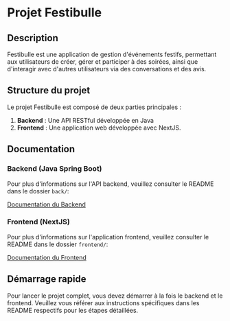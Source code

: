 # Projet Festibulle

## Description
Festibulle est une application de gestion d'événements festifs, permettant aux utilisateurs de créer, gérer et participer à des soirées, ainsi que d'interagir avec d'autres utilisateurs via des conversations et des avis.

## Structure du projet
Le projet Festibulle est composé de deux parties principales :

1. **Backend** : Une API RESTful développée en Java
2. **Frontend** : Une application web développée avec NextJS.

## Documentation

### Backend (Java Spring Boot)
Pour plus d'informations sur l'API backend, veuillez consulter le README dans le dossier `back/`:

[Documentation du Backend](./back/README.md)

### Frontend (NextJS)
Pour plus d'informations sur l'application frontend, veuillez consulter le README dans le dossier `frontend/`:

[Documentation du Frontend](./front/README.md)

## Démarrage rapide
Pour lancer le projet complet, vous devez démarrer à la fois le backend et le frontend. Veuillez vous référer aux instructions spécifiques dans les README respectifs pour les étapes détaillées.
